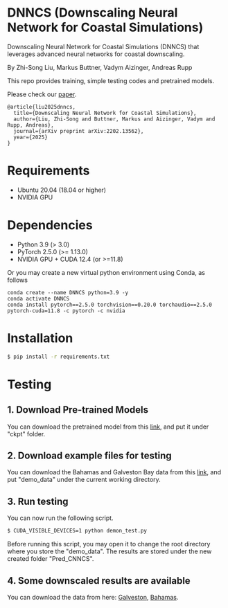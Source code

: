 # DNNCS (Downscaling Neural Network for Coastal Simulations)

Downscaling Neural Network for Coastal Simulations (DNNCS) that leverages advanced neural networks for coastal downscaling.

By Zhi-Song Liu, Markus Buttner, Vadym Aizinger, Andreas Rupp

This repo provides training, simple testing codes and pretrained models.

Please check our [paper](https://arxiv.org/abs/2408.16553).

```text
@article{liu2025dnncs,
  title={Downscaling Neural Network for Coastal Simulations},
  author={Liu, Zhi-Song and Buttner, Markus and Aizinger, Vadym and Rupp, Andreas},
  journal={arXiv preprint arXiv:2202.13562},
  year={2025}
}
```

# Requirements
- Ubuntu 20.04 (18.04 or higher)
- NVIDIA GPU

# Dependencies
- Python 3.9 (> 3.0)
- PyTorch 2.5.0 (>= 1.13.0)
- NVIDIA GPU + CUDA 12.4 (or >=11.8)

Or you may create a new virtual python environment using Conda, as follows

```shell
conda create --name DNNCS python=3.9 -y
conda activate DNNCS
conda install pytorch==2.5.0 torchvision==0.20.0 torchaudio==2.5.0  pytorch-cuda=11.8 -c pytorch -c nvidia
```

# Installation
```sh
$ pip install -r requirements.txt
```

# Testing
## 1. Download Pre-trained Models
You can download the pretrained model from this [link](https://drive.google.com/file/d/1yVfbYR5qYP41QaeVlEQ2dM1n93d_DEjP/view?usp=sharing), and put it under "ckpt" folder.

## 2. Download example files for testing
You can download the Bahamas and Galveston Bay data from this [link](https://drive.google.com/file/d/1CsDtIJp83UpvKr5q5VFrq60JsQtXr1wD/view?usp=sharing), and put "demo_data" under the current working directory.

## 3. Run testing
You can now run the following script.

```sh
$ CUDA_VISIBLE_DEVICES=1 python demon_test.py
```

Before running this script, you may open it to change the root directory where you store the "demo_data". The results are stored under the new created folder "Pred_CNNCS".

## 4. Some downscaled results are available
You can download the data from here: [Galveston](https://drive.google.com/file/d/1Pt6ejGfrsypD0k0vCwXg0TW_6tU2IEyH/view?usp=sharing), [Bahamas](https://drive.google.com/file/d/1p23RPrM9X8Wi8TqH8Z3x2TG2TD8DX3Xa/view?usp=sharing). 

